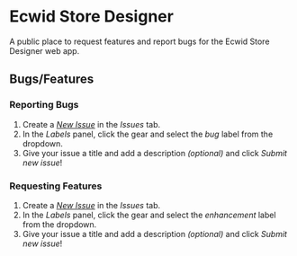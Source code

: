 # Ecwid Store Designer

A public place to request features and report bugs for the Ecwid Store Designer web app.

## Bugs/Features

### Reporting Bugs

1. Create a *[New Issue](https://github.com/j26design/Ecwid-Store-Designer/issues/new?labels=bug)* in the *Issues* tab.
2. In the *Labels* panel, click the gear and select the *bug* label from the dropdown.
3. Give your issue a title and add a description *(optional)* and click *Submit new issue*!

### Requesting Features

1. Create a *[New Issue](https://github.com/j26design/Ecwid-Store-Designer/issues/new?labels=enhancement)* in the *Issues* tab.
2. In the *Labels* panel, click the gear and select the *enhancement* label from the dropdown.
3. Give your issue a title and add a description *(optional)* and click *Submit new issue*!
